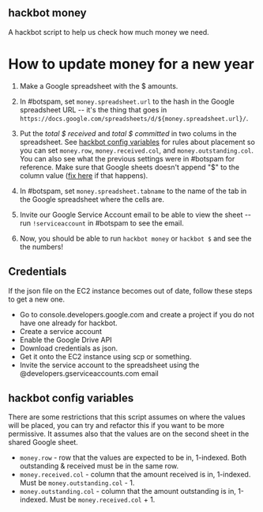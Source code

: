 hackbot money
------------
A hackbot script to help us check how much money we need.

# How to update money for a new year

1. Make a Google spreadsheet with the $ amounts.

1. In #botspam, set `money.spreadsheet.url` to the hash in the Google spreadsheet URL -- it's the thing that goes in  `https://docs.google.com/spreadsheets/d/${money.spreadsheet.url}/`.

1. Put the *total $ received* and *total $ committed* in two colums in the spreadsheet. See [hackbot config variables](#hackbot-config-variables) for rules about placement so you can set `money.row`, `money.received.col`, and `money.outstanding.col`. You can also see what the previous settings were in #botspam for reference. Make sure that Google sheets doesn't append "$" to the column value ([fix here](http://www.solveyourtech.com/remove-dollar-sign-google-sheets/) if that happens).

1. In #botspam, set `money.spreadsheet.tabname` to the name of the tab in the Google spreadsheet where the cells are.

1. Invite our Google Service Account email to be able to view the sheet -- run `!serviceaccount` in #botspam to see the email.

1. Now, you should be able to run `hackbot money` or `hackbot $` and see the the numbers!


## Credentials
If the json file on the EC2 instance becomes out of date, follow these steps to get a new one.
* Go to console.developers.google.com and create a project if you do not have one already for hackbot.
* Create a service account
* Enable the Google Drive API
* Download credentials as json.
* Get it onto the EC2 instance using scp or something.
* Invite the service account to the spreadsheet using the @developers.gserviceaccounts.com email

## hackbot config variables
There are some restrictions that this script assumes on where the values will be placed, you can try and refactor this if you want to be more permissive. It assumes also that the values are on the second sheet in the shared Google sheet.
* `money.row` - row that the values are expected to be in, 1-indexed. Both outstanding & received must be in the same row.
* `money.received.col` - column that the amount received is in, 1-indexed. Must be `money.outstanding.col` - 1.
* `money.outstanding.col` - column that the amount outstanding is in, 1-indexed. Must be `money.received.col` + 1.
